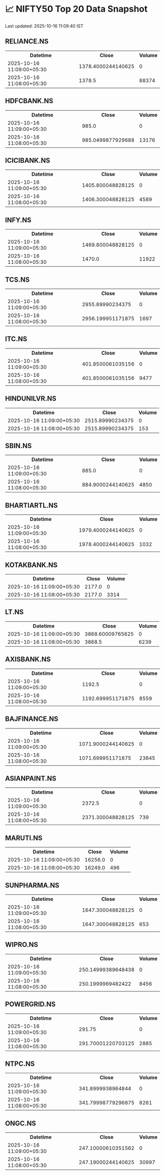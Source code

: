 # 📈 NIFTY50 Top 20 Data Snapshot

Last updated: 2025-10-16 11:09:40 IST

## RELIANCE.NS

<table>
  <tr><th>Datetime</th><th>Close</th><th>Volume</th></tr>
  <tr><td>2025-10-16 11:09:00+05:30</td><td>1378.4000244140625</td><td>0</td></tr>
  <tr><td>2025-10-16 11:08:00+05:30</td><td>1378.5</td><td>88374</td></tr>
</table>

## HDFCBANK.NS

<table>
  <tr><th>Datetime</th><th>Close</th><th>Volume</th></tr>
  <tr><td>2025-10-16 11:09:00+05:30</td><td>985.0</td><td>0</td></tr>
  <tr><td>2025-10-16 11:08:00+05:30</td><td>985.0499877929688</td><td>13176</td></tr>
</table>

## ICICIBANK.NS

<table>
  <tr><th>Datetime</th><th>Close</th><th>Volume</th></tr>
  <tr><td>2025-10-16 11:09:00+05:30</td><td>1405.800048828125</td><td>0</td></tr>
  <tr><td>2025-10-16 11:08:00+05:30</td><td>1406.300048828125</td><td>4589</td></tr>
</table>

## INFY.NS

<table>
  <tr><th>Datetime</th><th>Close</th><th>Volume</th></tr>
  <tr><td>2025-10-16 11:09:00+05:30</td><td>1469.800048828125</td><td>0</td></tr>
  <tr><td>2025-10-16 11:08:00+05:30</td><td>1470.0</td><td>11922</td></tr>
</table>

## TCS.NS

<table>
  <tr><th>Datetime</th><th>Close</th><th>Volume</th></tr>
  <tr><td>2025-10-16 11:09:00+05:30</td><td>2955.89990234375</td><td>0</td></tr>
  <tr><td>2025-10-16 11:08:00+05:30</td><td>2956.199951171875</td><td>1697</td></tr>
</table>

## ITC.NS

<table>
  <tr><th>Datetime</th><th>Close</th><th>Volume</th></tr>
  <tr><td>2025-10-16 11:09:00+05:30</td><td>401.8500061035156</td><td>0</td></tr>
  <tr><td>2025-10-16 11:08:00+05:30</td><td>401.8500061035156</td><td>9477</td></tr>
</table>

## HINDUNILVR.NS

<table>
  <tr><th>Datetime</th><th>Close</th><th>Volume</th></tr>
  <tr><td>2025-10-16 11:09:00+05:30</td><td>2515.89990234375</td><td>0</td></tr>
  <tr><td>2025-10-16 11:08:00+05:30</td><td>2515.89990234375</td><td>153</td></tr>
</table>

## SBIN.NS

<table>
  <tr><th>Datetime</th><th>Close</th><th>Volume</th></tr>
  <tr><td>2025-10-16 11:09:00+05:30</td><td>885.0</td><td>0</td></tr>
  <tr><td>2025-10-16 11:08:00+05:30</td><td>884.9000244140625</td><td>4850</td></tr>
</table>

## BHARTIARTL.NS

<table>
  <tr><th>Datetime</th><th>Close</th><th>Volume</th></tr>
  <tr><td>2025-10-16 11:09:00+05:30</td><td>1979.4000244140625</td><td>0</td></tr>
  <tr><td>2025-10-16 11:08:00+05:30</td><td>1978.4000244140625</td><td>1032</td></tr>
</table>

## KOTAKBANK.NS

<table>
  <tr><th>Datetime</th><th>Close</th><th>Volume</th></tr>
  <tr><td>2025-10-16 11:09:00+05:30</td><td>2177.0</td><td>0</td></tr>
  <tr><td>2025-10-16 11:08:00+05:30</td><td>2177.0</td><td>3314</td></tr>
</table>

## LT.NS

<table>
  <tr><th>Datetime</th><th>Close</th><th>Volume</th></tr>
  <tr><td>2025-10-16 11:09:00+05:30</td><td>3868.60009765625</td><td>0</td></tr>
  <tr><td>2025-10-16 11:08:00+05:30</td><td>3868.5</td><td>6239</td></tr>
</table>

## AXISBANK.NS

<table>
  <tr><th>Datetime</th><th>Close</th><th>Volume</th></tr>
  <tr><td>2025-10-16 11:09:00+05:30</td><td>1192.5</td><td>0</td></tr>
  <tr><td>2025-10-16 11:08:00+05:30</td><td>1192.699951171875</td><td>8559</td></tr>
</table>

## BAJFINANCE.NS

<table>
  <tr><th>Datetime</th><th>Close</th><th>Volume</th></tr>
  <tr><td>2025-10-16 11:09:00+05:30</td><td>1071.9000244140625</td><td>0</td></tr>
  <tr><td>2025-10-16 11:08:00+05:30</td><td>1071.699951171875</td><td>23845</td></tr>
</table>

## ASIANPAINT.NS

<table>
  <tr><th>Datetime</th><th>Close</th><th>Volume</th></tr>
  <tr><td>2025-10-16 11:09:00+05:30</td><td>2372.5</td><td>0</td></tr>
  <tr><td>2025-10-16 11:08:00+05:30</td><td>2371.300048828125</td><td>739</td></tr>
</table>

## MARUTI.NS

<table>
  <tr><th>Datetime</th><th>Close</th><th>Volume</th></tr>
  <tr><td>2025-10-16 11:09:00+05:30</td><td>16256.0</td><td>0</td></tr>
  <tr><td>2025-10-16 11:08:00+05:30</td><td>16249.0</td><td>496</td></tr>
</table>

## SUNPHARMA.NS

<table>
  <tr><th>Datetime</th><th>Close</th><th>Volume</th></tr>
  <tr><td>2025-10-16 11:09:00+05:30</td><td>1647.300048828125</td><td>0</td></tr>
  <tr><td>2025-10-16 11:08:00+05:30</td><td>1647.300048828125</td><td>653</td></tr>
</table>

## WIPRO.NS

<table>
  <tr><th>Datetime</th><th>Close</th><th>Volume</th></tr>
  <tr><td>2025-10-16 11:09:00+05:30</td><td>250.14999389648438</td><td>0</td></tr>
  <tr><td>2025-10-16 11:08:00+05:30</td><td>250.1999969482422</td><td>8456</td></tr>
</table>

## POWERGRID.NS

<table>
  <tr><th>Datetime</th><th>Close</th><th>Volume</th></tr>
  <tr><td>2025-10-16 11:09:00+05:30</td><td>291.75</td><td>0</td></tr>
  <tr><td>2025-10-16 11:08:00+05:30</td><td>291.70001220703125</td><td>2885</td></tr>
</table>

## NTPC.NS

<table>
  <tr><th>Datetime</th><th>Close</th><th>Volume</th></tr>
  <tr><td>2025-10-16 11:09:00+05:30</td><td>341.8999938964844</td><td>0</td></tr>
  <tr><td>2025-10-16 11:08:00+05:30</td><td>341.79998779296875</td><td>8261</td></tr>
</table>

## ONGC.NS

<table>
  <tr><th>Datetime</th><th>Close</th><th>Volume</th></tr>
  <tr><td>2025-10-16 11:09:00+05:30</td><td>247.10000610351562</td><td>0</td></tr>
  <tr><td>2025-10-16 11:08:00+05:30</td><td>247.19000244140625</td><td>30997</td></tr>
</table>

